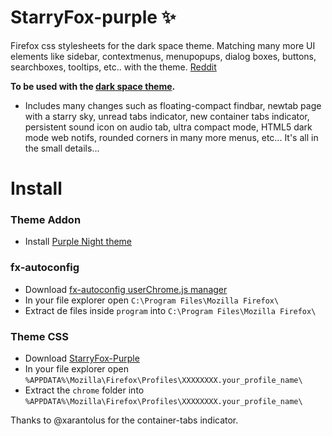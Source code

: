 # StarryFox-purple ✨ 
Firefox css stylesheets for the dark space theme. Matching many more UI elements like sidebar, contextmenus, menupopups, dialog boxes, buttons, searchboxes, tooltips, etc.. with the theme. [Reddit](https://www.reddit.com/r/FirefoxCSS/comments/rb4ckk/starryfox_theme/?utm_source=share&utm_medium=web2x&context=3)

**To be used with the [dark space theme](https://addons.mozilla.org/en-US/firefox/addon/nicothin-space/?utm_source=addons.mozilla.org&utm_medium=referral&utm_content=rating).**

* Includes many changes such as floating-compact findbar, newtab page with a starry sky, unread tabs indicator, new container tabs indicator, persistent sound icon on audio tab, ultra compact mode, HTML5 dark mode web notifs, rounded corners in many more menus, etc... It's all in the small details...
# Install
### Theme Addon
- Install [Purple Night theme](https://addons.mozilla.org/en-US/firefox/addon/purple-night-theme/?utm_content=addons-manager-reviews-link&utm_medium=firefox-browser&utm_source=firefox-browser)
### fx-autoconfig
- Download [fx-autoconfig userChrome.js manager](https://github.com/MrOtherGuy/fx-autoconfig)
- In your file explorer open `C:\Program Files\Mozilla Firefox\`
- Extract de files inside `program` into `C:\Program Files\Mozilla Firefox\`
### Theme CSS
- Download [StarryFox-Purple](https://github.com/sagars007/starry-fox)
- In your file explorer open `%APPDATA%\Mozilla\Firefox\Profiles\XXXXXXXX.your_profile_name\`
- Extract the `chrome` folder into `%APPDATA%\Mozilla\Firefox\Profiles\XXXXXXXX.your_profile_name\`


Thanks to @xarantolus for the container-tabs indicator.
